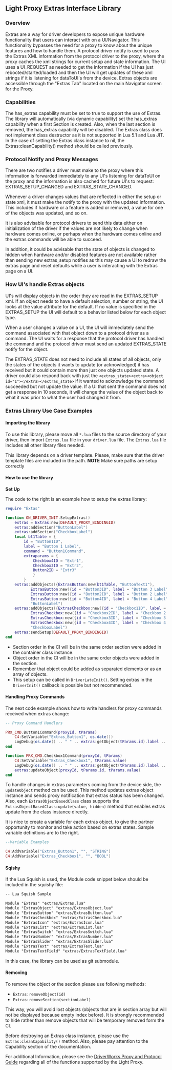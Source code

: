 
## Light Proxy Extras Interface Library

### Overview
Extras are a way for driver developers to expose unique hardware functionality that users can interact with on a UI/Navigator.  This functionality bypasses the need for a proxy to know about the unique features and how to handle them.  A protocol driver notify is used to pass the Extras XML information from the protocol driver to the proxy, where the proxy caches the xml strings for current setup and state information. The UI  uses a UI\_REQUEST as needed to get the information if the UI has just rebooted/started/loaded and then the UI will get updates of these xml strings if it is listening for dataToUI's from the device.  Extras objects are accessible through the "Extras Tab" located on the main Navigator screen for the Proxy.


### Capabilities
The has\_extras capability must be set to true to support the use of Extras. The library will automatically (via dynamic capability) set the has\_extras capability when a first Section is created. Also, when the last section is removed, the has\_extras capability will be disabled. The Extras class does not implement class destructor as it is not supported in Lua 5.1 and Lua JIT. In the case of setting the Extras class instance to nil, the Extras:cleanCapability() method should be called previously.

### Protocol Notify and Proxy Messages
There are two notifies a driver must make to the proxy where this information is forwarded immediately to any UI's listening for dataToUI on the proxy and the information is also cached for future UI's to request: EXTRAS\_SETUP\_CHANGED and EXTRAS\_STATE\_CHANGED.  

Whenever a driver changes values that are reflected in either the setup or state xml, it must make the notify to the proxy with the updated information.  This includes if hardware or a feature is added or removed, a value for one of the objects was updated, and so on.  

It is also advisable for protocol drivers to send this data either on initialization of the driver if the values are not likely to change when hardware comes online, or perhaps when the hardware comes online and the extras commands will be able to succeed.  

In addition, it could be advisable that the state of objects is changed to hidden when hardware and/or disabled features are not available rather than sending new extras\_setup notifies as this may cause a UI to redraw the extras page and reset defaults while a user is interacting with the Extras page on a UI.

### How UI's handle Extras objects

UI's will display objects in the order they are read in the EXTRAS\_SETUP xml.  If an object needs to have a default selection, number or string, the UI looks at the value attribute for the default.  If no value is specified in the EXTRAS\_SETUP the UI will default to a behavior listed below for each object type.

When a user changes a value on a UI, the UI will immediately send the command associated with that object down to a protocol driver as a command.  The UI waits for a response that the protocol driver has handled the command and the protocol driver must send an updated EXTRAS\_STATE notify for the object.  

The EXTRAS\_STATE does not need to include all states of all objects, only the states of the objects it wants to update (or acknowledged) it has received but it could contain more than just one objects updated state.  A driver could also respond back with just the `<extras_state><extra><object id="1"></extra></extras_state>` if it wanted to acknowledge the command succeeded but not update the value.  If a UI that sent the command does not get a response in 10 seconds, it will change the value of the object back to what it was prior to what the user had changed it from.

### Extras Library Use Case Examples

#### Importing the library

To use this library, please move all `*.lua` files to the source directory of your driver, then import `Extras.lua` file in your `driver.lua` file. The `Extras.lua` file includes all other library files needed.

This library depends on a driver template. Please, make sure that the driver template files are included in the path.
**NOTE** Make sure paths are setup correctly

#### How to use the library

**Set Up**

The code to the right is an example how to setup the extras library:

```lua
require "Extas"

function ON_DRIVER_INIT.SetupExtras()
	extras = Extras:new(DEFAULT_PROXY_BINDINGID)
	extras:addSection("ButtonLabel")
	extras:addSection("CheckboxLabel")
	local bt1Table = {
		id = "Button1ID",
		label = "Button 1 Label",
		command = "Button1Command",
		extraparams = {
			Checkbox4ID = "Extr1",
			Checkbox3ID = "Extr2",
			Button2ID = "Extr3"
			}
		}
	extras:addObjects({ExtrasButton:new(bt1Table, "ButtonText1"),
		   ExtrasButton:new({id = "Button3ID", label = "Button 3 Label", command = "Button1Command"}, "ButtonText3"),
		   ExtrasButton:new({id = "Button2ID", label = "Button 2 Label", command = "Button1Command"}, "ButtonText2"),
		   ExtrasButton:new({id = "Button4ID", label = "Button 4 Label", command = "Button1Command"}, "ButtonText4")},
		   "ButtonLabel")
	extras:addObjects({ExtrasCheckbox:new({id = "Checkbox1ID", label = "Checkbox 1 Label", command = "Checkbox1Command"}, "true"),
		   ExtrasCheckbox:new({id = "Checkbox2ID", label = "Checkbox 2 Label", command = "Checkbox1Command"}, "true"),
		   ExtrasCheckbox:new({id = "Checkbox3ID", label = "Checkbox 3 Label", command = "Checkbox1Command"}, "true"),
		   ExtrasCheckbox:new({id = "Checkbox4ID", label = "Checkbox 4 Label", command = "Checkbox1Command"}, "true")},
		   "CheckboxLabel")
	extras:sendSetup(DEFAULT_PROXY_BINDINGID)
end

```
- Section order in the CI will be in the same order section were added in the container class instance.
- Object order in the CI will be in the same order objects were added in the section.
- Remember that object could be added as separated elements or as an array of objects.
- This setup can be called in `DriverLateInit()`. Setting extras in the `DriverInit()` callback is possible but not recommended.


#### Handling Proxy Commands

The next code example shows how to write handlers for proxy commands received when extras change:

```lua
-- Proxy Command Handlers

PRX_CMD.Button1Command(proxyId, tParams)
	C4:SetVariable("Extras_Button1", os.date())
	LogDebug(os.date() .. " " .. extras:getObject(tParams.id).label .. " - Extras Button pressed")
end

function PRX_CMD.Checkbox1Command(proxyId, tParams)
	C4:SetVariable("Extras_Checkbox1", tParams.value)
	LogDebug(os.date() .. " " .. extras:getObject(tParams.id).label .. " - Extras Checkbox switched")
	extras:updateObject(proxyId, tParams.id, tParams.value)
end
```


To handle changes in extras parameters coming from the device side, the  `updateObject` method can be used. This method updates extras object instance and sends proxy notification that extras status has been changed. Also, each `ExtrasObjectBasedClass` class supports the  `ExtrasObjectBasedClass:update(value, hidden)` method that enables extras update from the class instance directly.

It is nice to create a variable for each extras object, to give the partner opportunity to monitor and take action based on extras states. Sample variable definitions are to the right.

```lua
--Variable Examples

C4:AddVariable("Extras_Button1", "", "STRING")
C4:AddVariable("Extras_Checkbox1", "", "BOOL")
```


#### Sqishy

If the Lua Squish is used, the Module code snippet below should be included in the squishy file:

```xml
-- Lua Squish Sample

Module "Extras" "extras/Extras.lua"
Module "ExtrasObject" "extras/ExtrasObject.lua"
Module "ExtrasButton" "extras/ExtrasButton.lua"
Module "ExtrasCheckbox" "extras/ExtrasCheckbox.lua"
Module "ExtrasIcon" "extras/ExtrasIcon.lua"
Module "ExtrasList" "extras/ExtrasList.lua"
Module "ExtrasSwitch" "extras/ExtrasSwitch.lua"
Module "ExtrasNumber" "extras/ExtrasNumber.lua"
Module "ExtrasSlider" "extras/ExtrasSlider.lua"
Module "ExtrasText" "extras/ExtrasText.lua"
Module "ExtrasTextField" "extras/ExtrasTextField.lua"
```

In this case, the library can be used as git submodule.


#### Removing

To remove the object or the section please use following methods:

- `Extras:removeObject(id)`
- `Extras:removeSection(sectionLabel)`

This way, you will avoid lost objects (objects that are in section array but will not be displayed because empty index before).
It is strongly recommended to hide rather than remove objects that will be temporary removed form the CI.

Before destroying an Extras class instance, please use the `Extras:cleanCapability()` method. Also, please pay attention to the Capability section of the documentation.

For additional Information, please see the [DriverWorks Proxy and Protocol Guide][1] regarding all of the functions supported by the Light Proxy.

[1]:	https://expert-adventure-1w2nllv.pages.github.io/#introduction